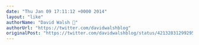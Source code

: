 ```yaml
---
date: "Thu Jan 09 17:11:12 +0000 2014"
layout: "like"
authorName: "David Walsh 🦊"
authorUrl: "https://twitter.com/davidwalshblog"
originalPost: "https://twitter.com/davidwalshblog/status/421328312992952321"
---
```

